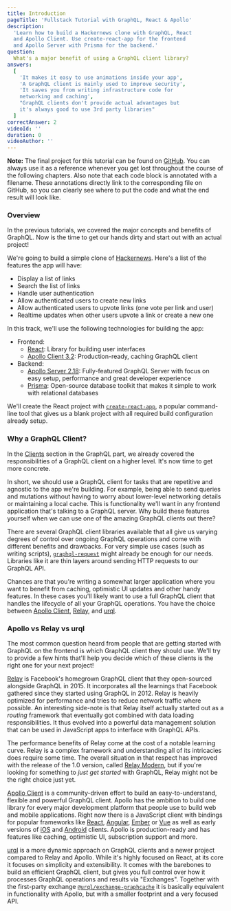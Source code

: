 ```yaml
---
title: Introduction
pageTitle: 'Fullstack Tutorial with GraphQL, React & Apollo'
description:
  'Learn how to build a Hackernews clone with GraphQL, React
  and Apollo Client. Use create-react-app for the frontend
  and Apollo Server with Prisma for the backend.'
question:
  What's a major benefit of using a GraphQL client library?
answers:
  [
    'It makes it easy to use animations inside your app',
    'A GraphQL client is mainly used to improve security',
    'It saves you from writing infrastructure code for
    networking and caching',
    "GraphQL clients don't provide actual advantages but
    it's always good to use 3rd party libraries"
  ]
correctAnswer: 2
videoId: ''
duration: 0
videoAuthor: ''
---
```


**Note:** The final project for this tutorial can be found
on [GitHub](https://github.com/howtographql/react-apollo).
You can always use it as a reference whenever you get lost
throughout the course of the following chapters. Also note
that each code block is annotated with a filename. These
annotations directly link to the corresponding file on
GitHub, so you can clearly see where to put the code and
what the end result will look like.

### Overview

In the previous tutorials, we covered the major concepts and
benefits of GraphQL. Now is the time to get our hands dirty
and start out with an actual project!

We're going to build a simple clone of
[Hackernews](https://news.ycombinator.com/). Here's a list
of the features the app will have:

- Display a list of links
- Search the list of links
- Handle user authentication
- Allow authenticated users to create new links
- Allow authenticated users to upvote links (one vote per
  link and user)
- Realtime updates when other users upvote a link or create
  a new one

In this track, we'll use the following technologies for
building the app:

- Frontend:
  - [React](https://facebook.github.io/react/): Library for
    building user interfaces
  - [Apollo Client 3.2](https://github.com/apollographql/apollo-client):
    Production-ready, caching GraphQL client
- Backend:
  - [Apollo Server 2.18](https://github.com/apollographql/apollo-server/tree/main/packages/apollo-server):
    Fully-featured GraphQL Server with focus on easy setup,
    performance and great developer experience
  - [Prisma](https://www.prisma.io/): Open-source database
    toolkit that makes it simple to work with relational
    databases

We'll create the React project with
[`create-react-app`](https://github.com/facebook/create-react-app),
a popular command-line tool that gives us a blank project
with all required build configuration already setup.

### Why a GraphQL Client?

In the [Clients](/advanced/0-clients/) section in the
GraphQL part, we already covered the responsibilities of a
GraphQL client on a higher level. It's now time to get more
concrete.

In short, we should use a GraphQL client for tasks that are
repetitive and agnostic to the app we're building. For
example, being able to send queries and mutations without
having to worry about lower-level networking details or
maintaining a local cache. This is functionality we'll want
in any frontend application that's talking to a GraphQL
server. Why build these features yourself when we can use
one of the amazing GraphQL clients out there?

There are several GraphQL client libraries available that
all give us varying degrees of control over ongoing GraphQL
operations and come with different benefits and drawbacks.
For very simple use cases (such as writing scripts),
[`graphql-request`](https://github.com/prisma-labs/graphql-request)
might already be enough for our needs. Libraries like it are
thin layers around sending HTTP requests to our GraphQL API.

Chances are that you're writing a somewhat larger
application where you want to benefit from caching,
optimistic UI updates and other handy features. In these
cases you'll likely want to use a full GraphQL client that
handles the lifecycle of all your GraphQL operations. You
have the choice between
[Apollo Client](https://github.com/apollographql/apollo-client),
[Relay](https://facebook.github.io/relay/), and
[urql](https://github.com/FormidableLabs/urql).

### Apollo vs Relay vs urql

The most common question heard from people that are getting
started with GraphQL on the frontend is which GraphQL client
they should use. We'll try to provide a few hints that'll
help you decide which of these clients is the right one for
your next project!

[Relay](https://facebook.github.io/relay/) is Facebook's
homegrown GraphQL client that they open-sourced alongside
GraphQL in 2015. It incorporates all the learnings that
Facebook gathered since they started using GraphQL in 2012.
Relay is heavily optimized for performance and tries to
reduce network traffic where possible. An interesting
side-note is that Relay itself actually started out as a
_routing_ framework that eventually got combined with data
loading responsibilities. It thus evolved into a powerful
data management solution that can be used in JavaScript apps
to interface with GraphQL APIs.

The performance benefits of Relay come at the cost of a
notable learning curve. Relay is a complex framework and
understanding all of its intricacies does require some time.
The overall situation in that respect has improved with the
release of the 1.0 version, called
[Relay Modern](http://facebook.github.io/relay/docs/en/introduction-to-relay.html),
but if you're looking for something to _just get started_
with GraphQL, Relay might not be the right choice just yet.

[Apollo Client](https://github.com/apollographql/apollo-client)
is a community-driven effort to build an easy-to-understand,
flexible and powerful GraphQL client. Apollo has the
ambition to build one library for every major development
platform that people use to build web and mobile
applications. Right now there is a JavaScript client with
bindings for popular frameworks like
[React](https://github.com/apollographql/react-apollo),
[Angular](https://github.com/apollographql/apollo-angular),
[Ember](https://github.com/bgentry/ember-apollo-client) or
[Vue](https://github.com/Akryum/vue-apollo) as well as early
versions of
[iOS](https://github.com/apollographql/apollo-ios) and
[Android](https://github.com/apollographql/apollo-android)
clients. Apollo is production-ready and has features like
caching, optimistic UI, subscription support and more.

[urql](https://github.com/FormidableLabs/urql) is a more
dynamic approach on GraphQL clients and a newer project
compared to Relay and Apollo. While it's highly focused on
React, at its core it focuses on simplicity and
extensibility. It comes with the barebones to build an
efficient GraphQL client, but gives you full control over
how it processes GraphQL operations and results via
"Exchanges". Together with the first-party exchange
[`@urql/exchange-graphcache`](https://github.com/FormidableLabs/urql-exchange-graphcache)
it is basically equivalent in functionality with Apollo, but
with a smaller footprint and a very focused API.
